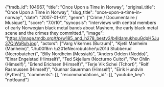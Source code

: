 {"tmdb_id": 104967, "title": "Once Upon a Time in Norway", "original_title": "Once Upon a Time in Norway", "slug_title": "once-upon-a-time-in-norway", "date": "2007-01-01", "genre": ["Crime / Documentaire / Musique"], "score": "7.0/10", "synopsis": "Interviews with central members of early Norwegian black metal bands about Mayhem, the early black metal scene and the crimes they committed.", "image": "https://image.tmdb.org/t/p/w185_and_h278_bestv2/b4IdamukhouGdpH5Ju37QiWqRuh.jpg", "actors": ["Varg Vikernes (Burzum)", "Kjetil Manheim (Manheim)", "J\u00f8rn \u201eNecrobutcher\u201d Stubberud (Necrobutcher)", "Billy Nordheim (Messiah)", "Anders Odden (Neddo)", "Einar Engelstad (Himself)", "Ted Skjellum (Nocturno Culto)", "Per Ohlin (Himself)", "Erlend Erichsen (Himself)", "Terje Vik Schei (Tchort)", "Rolf Rasmussen (Himself)", "Gunnar Sauerman (Himself)", "Eirik Hundvin (Pytten)"], "comments": [], "recommandations_id": [], "youtube_key": "notfound"}